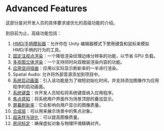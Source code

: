 # Advanced Features

这部分是对开发人员的具体要求或优化的高级功能的介绍。

到目前为止，高级功能包括：
1. [HMD/手柄模拟器](./AdvancedFeatures/HMDControllerEmulator.md)：允许你在 Unity 编辑器模式下使用键盘和鼠标来模拟 HMD/手柄的行为的工具。
2. [固定注视点渲染](./AdvancedFeatures/FixedFoveatedRendering.md)：一个降低渲染纹理边缘分辨率的功能，以节省 GPU 负载。
3. [多视图立体渲染](./AdvancedFeatures/MultiviewStereoRendering.md)：一个支持同时向双眼层渲染内容的功能。
4. [应用空间扭曲](./AdvancedFeatures/ApplicationSpaceWarp.md)：应用以实际显示刷新率的一半进行渲染。
5. Spatial Audio: 允许将外部音源添加到项目中。
6. [系统启动画面](./AdvancedFeatures/SplashScreen.md)：引入该功能是为了缩短初始化时间，并支持添加图像作为应用程序的启动画面。
7. [系统键盘](./AdvancedFeatures/SystemKeyboard.md)：许开发人员轻松将系统键盘纳入应用程序。
8. [焦点感知](./AdvancedFeatures/FocusAwareness.md)：将系统用户界面作为场景顶部的叠加显示。
9. [屏幕刷新率](./AdvancedFeatures/DisplayRefreshRate.md)：它会影响向用户显示的图像质量。
10. [合成层](./AdvancedFeatures/CompositorLayers.md)：可以用来展示场景中的焦点对象。
11. [超采样与锐化](./AdvancedFeatures/SupersamplingAndSharpening.md)：可以提高图像质量。
12. [房间标定](./AdvancedFeatures/RoomCalibration.md)：确保虚拟对象与物理环境精确对齐。